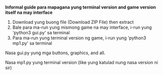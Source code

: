 **Informal guide para mapagana yung terminal version and game version itself na may interface**

1. Download yung buong file (Download ZIP File) then extract
2. Bale para ma-run yung mismong game na may interface, i-run yung 'python3 gui.py' sa terminal
3. Para ma-run yung terminal version ng game, i-run yung 'python3 mp1.py' sa terminal

Nasa gui.py yung mga buttons, graphics, and all.

Nasa mp1.py yung terminal version (like yung katulad nung nasa version ni sir)
